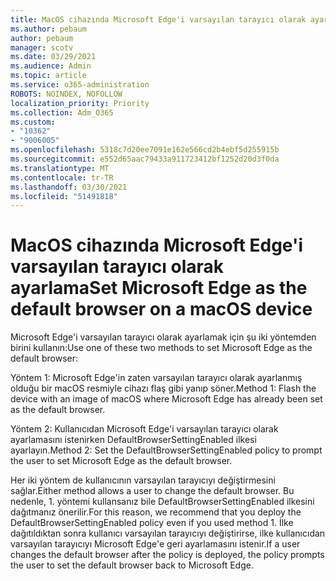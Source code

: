 ```yaml
---
title: MacOS cihazında Microsoft Edge'i varsayılan tarayıcı olarak ayarlama
ms.author: pebaum
author: pebaum
manager: scotv
ms.date: 03/29/2021
ms.audience: Admin
ms.topic: article
ms.service: o365-administration
ROBOTS: NOINDEX, NOFOLLOW
localization_priority: Priority
ms.collection: Adm_O365
ms.custom:
- "10362"
- "9006005"
ms.openlocfilehash: 5318c7d20ee7091e162e566cd2b4ebf5d255915b
ms.sourcegitcommit: e552d65aac79433a911723412bf1252d20d3f0da
ms.translationtype: MT
ms.contentlocale: tr-TR
ms.lasthandoff: 03/30/2021
ms.locfileid: "51491818"
---
```

# <a name="set-microsoft-edge-as-the-default-browser-on-a-macos-device"></a><span data-ttu-id="6c310-102">MacOS cihazında Microsoft Edge'i varsayılan tarayıcı olarak ayarlama</span><span class="sxs-lookup"><span data-stu-id="6c310-102">Set Microsoft Edge as the default browser on a macOS device</span></span>

<span data-ttu-id="6c310-103">Microsoft Edge'i varsayılan tarayıcı olarak ayarlamak için şu iki yöntemden birini kullanın:</span><span class="sxs-lookup"><span data-stu-id="6c310-103">Use one of these two methods to set Microsoft Edge as the default browser:</span></span>

<span data-ttu-id="6c310-104">Yöntem 1: Microsoft Edge'in zaten varsayılan tarayıcı olarak ayarlanmış olduğu bir macOS resmiyle cihazı flaş gibi yanıp söner.</span><span class="sxs-lookup"><span data-stu-id="6c310-104">Method 1: Flash the device with an image of macOS where Microsoft Edge has already been set as the default browser.</span></span>

<span data-ttu-id="6c310-105">Yöntem 2: Kullanıcıdan Microsoft Edge'i varsayılan tarayıcı olarak ayarlamasını istenirken DefaultBrowserSettingEnabled ilkesi ayarlayın.</span><span class="sxs-lookup"><span data-stu-id="6c310-105">Method 2: Set the DefaultBrowserSettingEnabled policy to prompt the user to set Microsoft Edge as the default browser.</span></span>

<span data-ttu-id="6c310-106">Her iki yöntem de kullanıcının varsayılan tarayıcıyı değiştirmesini sağlar.</span><span class="sxs-lookup"><span data-stu-id="6c310-106">Either method allows a user to change the default browser.</span></span> <span data-ttu-id="6c310-107">Bu nedenle, 1. yöntemi kullansanız bile DefaultBrowserSettingEnabled ilkesini dağıtmanız önerilir.</span><span class="sxs-lookup"><span data-stu-id="6c310-107">For this reason, we recommend that you deploy the DefaultBrowserSettingEnabled policy even if you used method 1.</span></span> <span data-ttu-id="6c310-108">İlke dağıtıldıktan sonra kullanıcı varsayılan tarayıcıyı değiştirirse, ilke kullanıcıdan varsayılan tarayıcıyı Microsoft Edge'e geri ayarlamasını istenir.</span><span class="sxs-lookup"><span data-stu-id="6c310-108">If a user changes the default browser after the policy is deployed, the policy prompts the user to set the default browser back to Microsoft Edge.</span></span>
